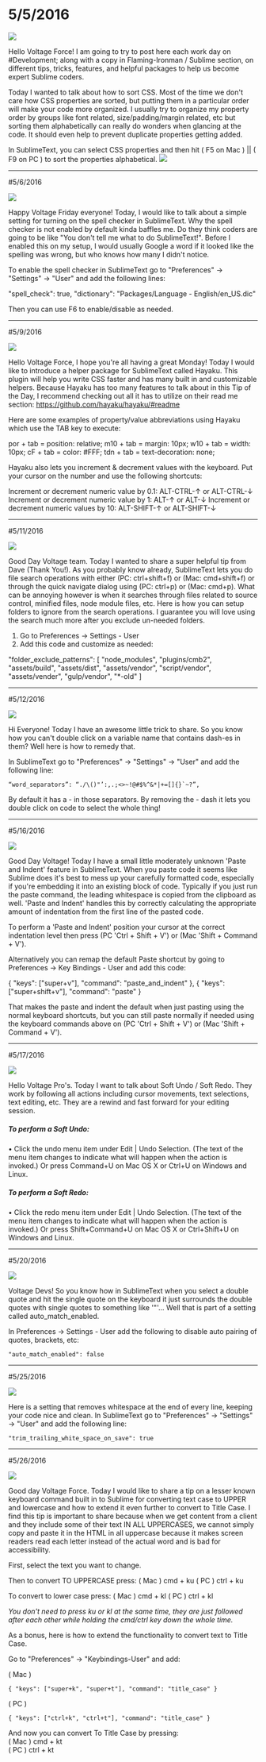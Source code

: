 # 5/5/2016

<img src="http://voltagead.com/wp-content/themes/voltage4/img/voltage-sublime.png">

Hello Voltage Force! I am going to try to post here each work day on #Development; along with a copy in Flaming-Ironman / Sublime section, on different tips, tricks, features, and helpful packages to help us become expert Sublime coders.

Today I wanted to talk about how to sort CSS. Most of the time we don't care how CSS properties are sorted, but putting them in a particular order will make your code more organized. I usually try to organize my property order by groups like font related, size/padding/margin related, etc but sorting them alphabetically can really do wonders when glancing at the code. It should even help to prevent duplicate properties getting added.

In SublimeText, you can select CSS properties and then hit ( F5 on Mac ) || ( F9 on PC ) to sort the properties alphabetical.
<img src="http://media02.hongkiat.com/sublime-text-tips/sorting-css.gif">

---

#5/6/2016

<img src="http://voltagead.com/wp-content/themes/voltage4/img/voltage-sublime.png">

Happy Voltage Friday everyone! Today, I would like to talk about a simple setting for turning on the spell checker in SublimeText. Why the spell checker is not enabled by default kinda baffles me. Do they think coders are going to be like "You don't tell me what to do SublimeText!". Before I enabled this on my setup, I would usually Google a word if it looked like the spelling was wrong, but who knows how many I didn't notice.

To enable the spell checker in SublimeText go to "Preferences" -> "Settings" -> "User" and add the following lines:

"spell_check": true,
"dictionary": "Packages/Language - English/en_US.dic"

Then you can use F6 to enable/disable as needed.

---

#5/9/2016

<img src="http://voltagead.com/wp-content/themes/voltage4/img/voltage-sublime.png">

Hello Voltage Force, I hope you're all having a great Monday! Today I would like to introduce a helper package for SublimeText called Hayaku. This plugin will help you write CSS faster and has many built in and customizable helpers. Because Hayaku has too many features to talk about in this Tip of the Day, I recommend checking out all it has to utilize on their read me section: https://github.com/hayaku/hayaku/#readme

Here are some examples of property/value abbreviations using Hayaku which use the TAB key to execute:

por + tab = position: relative;
m10 + tab = margin: 10px;
w10 + tab = width: 10px;
cF + tab = color: #FFF;
tdn + tab = text-decoration: none;

Hayaku also lets you increment & decrement values with the keyboard. Put your cursor on the number and use the following shortcuts:

Increment or decrement numeric value by 0.1: ALT-CTRL-↑ or ALT-CTRL-↓
Increment or decrement numeric value by 1: ALT-↑ or ALT-↓ 
Increment or decrement numeric values by 10: ALT-SHIFT-↑ or ALT-SHIFT-↓

---

#5/11/2016

<img src="http://voltagead.com/wp-content/themes/voltage4/img/voltage-sublime.png">

Good Day Voltage team. Today I wanted to share a super helpful tip from Dave (Thank You!). As you probably know already, SublimeText lets you do file search operations with either (PC: ctrl+shift+f) or (Mac: cmd+shift+f) or through the quick navigate dialog using (PC: ctrl+p) or (Mac: cmd+p). What can be annoying however is when it searches through files related to source control, minified files, node module files, etc. Here is how you can setup folders to ignore from the search operations. I guarantee you will love using the search much more after you exclude un-needed folders.

1. Go to Preferences -> Settings - User
2. Add this code and customize as needed:

"folder_exclude_patterns":
	[
		"node_modules",
		"plugins/cmb2",
		"assets/build",
		"assets/dist",
		"assets/vendor",
		"script/vendor",
		"assets/vender",
		"gulp/vendor",
		"*-old"
	]

---

#5/12/2016

<img src="http://voltagead.com/wp-content/themes/voltage4/img/voltage-sublime.png">

Hi Everyone! Today I have an awesome little trick to share. So you know how you can't double click on a variable name that contains dash-es in them? Well here is how to remedy that.

In SublimeText go to "Preferences" -> "Settings" -> "User" and add the following line:
```
“word_separators”: “./\()"’:,.;<>~!@#$%^&*|+=[]{}`~?”,
```
By default it has a - in those separators. By removing the - dash it lets you double click on code to select the whole thing!

---

#5/16/2016

<img src="http://voltagead.com/wp-content/themes/voltage4/img/voltage-sublime.png">

Good Day Voltage! Today I have a small little moderately unknown 'Paste and Indent' feature in SublimeText. When you paste code it seems like Sublime does it's best to mess up your carefully formatted code, especially if you're embedding it into an existing block of code. Typically if you just run the paste command, the leading whitespace is copied from the clipboard as well. 'Paste and Indent' handles this by correctly calculating the appropriate amount of indentation from the first line of the pasted code.

To perform a 'Paste and Indent' position your cursor at the correct indentation level then press (PC 'Ctrl + Shift + V') or (Mac 'Shift + Command + V').

Alternatively you can remap the default Paste shortcut by going to Preferences -> Key Bindings - User and add this code:

{ "keys": ["super+v"], "command": "paste_and_indent" },
{ "keys": ["super+shift+v"], "command": "paste" }

That makes the paste and indent the default when just pasting using the normal keyboard shortcuts, but you can still paste normally if needed using the keyboard commands above on (PC 'Ctrl + Shift + V') or (Mac 'Shift + Command + V').

---
 
#5/17/2016
 
<img src="http://voltagead.com/wp-content/themes/voltage4/img/voltage-sublime.png">

Hello Voltage Pro's. Today I want to talk about Soft Undo / Soft Redo. They work by following all actions including cursor movements, text selections, text editing, etc. They are a rewind and fast forward for your editing session.

##### To perform a Soft Undo:
• Click the undo menu item under Edit | Undo Selection. (The text of the menu item changes
to indicate what will happen when the action is invoked.) Or press Command+U on Mac OS
X or Ctrl+U on Windows and Linux.

##### To perform a Soft Redo:
• Click the redo menu item under Edit | Undo Selection. (The text of the menu item changes to
indicate what will happen when the action is invoked.) Or press Shift+Command+U on Mac
OS X or Ctrl+Shift+U on Windows and Linux.

---

#5/20/2016

<img src="http://voltagead.com/wp-content/themes/voltage4/img/voltage-sublime.png">

Voltage Devs! So you know how in SublimeText when you select a double quote and hit the single quote on the keyboard it just surrounds the double quotes with single quotes to something like '"'... Well that is part of a setting called auto_match_enabled.

In Preferences -> Settings - User add the following to disable auto pairing of quotes, brackets, etc:
```
"auto_match_enabled": false
```

---

#5/25/2016

<img src="http://voltagead.com/wp-content/themes/voltage4/img/voltage-sublime.png">

Here is a setting that removes whitespace at the end of every line, keeping your code nice and clean. In SublimeText go to "Preferences" -> "Settings" -> "User" and add the following line:

```
"trim_trailing_white_space_on_save": true
```

---

#5/26/2016

<img src="http://voltagead.com/wp-content/themes/voltage4/img/voltage-sublime.png">

Good day Voltage Force. Today I would like to share a tip on a lesser known keyboard command built in to Sublime for converting text case to UPPER and lowercase and how to extend it even further to convert to Title Case. I find this tip is important to share because when we get content from a client and they include some of their text IN ALL UPPERCASES, we cannot simply copy and paste it in the HTML in all uppercase because it makes screen readers read each letter instead of the actual word and is bad for accessibility.

First, select the text you want to change.

Then to convert TO UPPERCASE press:
( Mac ) cmd + ku
( PC )  ctrl + ku

To convert to lower case press:
( Mac ) cmd + kl
( PC )  ctrl + kl

_You don't need to press ku or kl at the same time, they are just followed after each other while holding the cmd/ctrl key down the whole time._

As a bonus, here is how to extend the functionality to convert text to Title Case.

Go to "Preferences" -> "Keybindings-User" and add:

( Mac )
```
{ "keys": ["super+k", "super+t"], "command": "title_case" }
```

( PC )
```
{ "keys": ["ctrl+k", "ctrl+t"], "command": "title_case" }
```

And now you can convert To Title Case by pressing:<br>
( Mac ) cmd + kt<br>
( PC )  ctrl + kt
